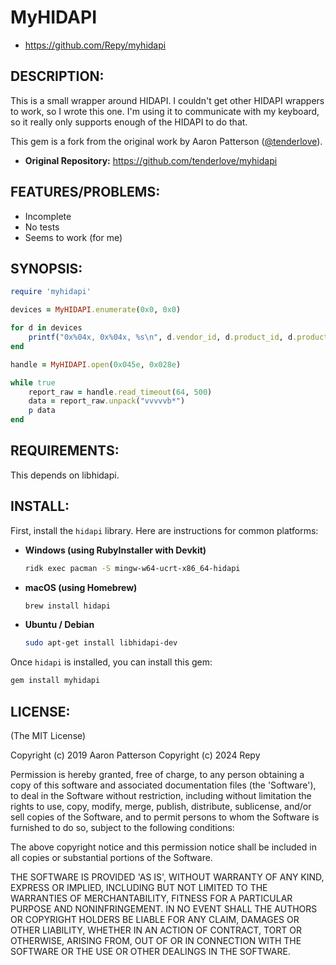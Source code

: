 # MyHIDAPI

* https://github.com/Repy/myhidapi

## DESCRIPTION:

This is a small wrapper around HIDAPI.  I couldn't get other HIDAPI wrappers to
work, so I wrote this one.  I'm using it to communicate with my keyboard, so
it really only supports enough of the HIDAPI to do that.

This gem is a fork from the original work by Aaron Patterson ([@tenderlove](https://github.com/tenderlove)).

* **Original Repository:** https://github.com/tenderlove/myhidapi

## FEATURES/PROBLEMS:

* Incomplete
* No tests
* Seems to work (for me)

## SYNOPSIS:

```ruby
require 'myhidapi'

devices = MyHIDAPI.enumerate(0x0, 0x0)

for d in devices
    printf("0x%04x, 0x%04x, %s\n", d.vendor_id, d.product_id, d.product_string)
end

handle = MyHIDAPI.open(0x045e, 0x028e)

while true
    report_raw = handle.read_timeout(64, 500)
    data = report_raw.unpack("vvvvvb*")
    p data
end
```

## REQUIREMENTS:

This depends on libhidapi.

## INSTALL:

First, install the `hidapi` library. Here are instructions for common platforms:

*   **Windows (using RubyInstaller with Devkit)**

    ```sh
    ridk exec pacman -S mingw-w64-ucrt-x86_64-hidapi
    ```

*   **macOS (using Homebrew)**

    ```sh
    brew install hidapi
    ```

*   **Ubuntu / Debian**

    ```sh
    sudo apt-get install libhidapi-dev
    ```

Once `hidapi` is installed, you can install this gem:

```sh
gem install myhidapi
```

## LICENSE:

(The MIT License)

Copyright (c) 2019 Aaron Patterson
Copyright (c) 2024 Repy

Permission is hereby granted, free of charge, to any person obtaining
a copy of this software and associated documentation files (the
'Software'), to deal in the Software without restriction, including
without limitation the rights to use, copy, modify, merge, publish,
distribute, sublicense, and/or sell copies of the Software, and to
permit persons to whom the Software is furnished to do so, subject to
the following conditions:

The above copyright notice and this permission notice shall be
included in all copies or substantial portions of the Software.

THE SOFTWARE IS PROVIDED 'AS IS', WITHOUT WARRANTY OF ANY KIND,
EXPRESS OR IMPLIED, INCLUDING BUT NOT LIMITED TO THE WARRANTIES OF
MERCHANTABILITY, FITNESS FOR A PARTICULAR PURPOSE AND NONINFRINGEMENT.
IN NO EVENT SHALL THE AUTHORS OR COPYRIGHT HOLDERS BE LIABLE FOR ANY
CLAIM, DAMAGES OR OTHER LIABILITY, WHETHER IN AN ACTION OF CONTRACT,
TORT OR OTHERWISE, ARISING FROM, OUT OF OR IN CONNECTION WITH THE
SOFTWARE OR THE USE OR OTHER DEALINGS IN THE SOFTWARE.
